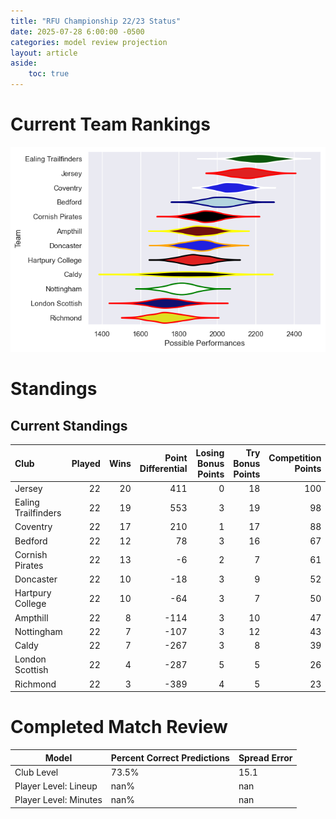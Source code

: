 ```yaml
---  
title: "RFU Championship 22/23 Status"  
date: 2025-07-28 6:00:00 -0500  
categories: model review projection  
layout: article  
aside:  
    toc: true  
---
```

# Current Team Rankings


![Club Rankings](plots/rankings_RFU_Championship_2223.png)
# Standings

## Current Standings


| Club                |   Played |   Wins |   Point Differential |   Losing Bonus Points |   Try Bonus Points |   Competition Points |
|:--------------------|---------:|-------:|---------------------:|----------------------:|-------------------:|---------------------:|
| Jersey              |       22 |     20 |                  411 |                     0 |                 18 |                  100 |
| Ealing Trailfinders |       22 |     19 |                  553 |                     3 |                 19 |                   98 |
| Coventry            |       22 |     17 |                  210 |                     1 |                 17 |                   88 |
| Bedford             |       22 |     12 |                   78 |                     3 |                 16 |                   67 |
| Cornish Pirates     |       22 |     13 |                   -6 |                     2 |                  7 |                   61 |
| Doncaster           |       22 |     10 |                  -18 |                     3 |                  9 |                   52 |
| Hartpury College    |       22 |     10 |                  -64 |                     3 |                  7 |                   50 |
| Ampthill            |       22 |      8 |                 -114 |                     3 |                 10 |                   47 |
| Nottingham          |       22 |      7 |                 -107 |                     3 |                 12 |                   43 |
| Caldy               |       22 |      7 |                 -267 |                     3 |                  8 |                   39 |
| London Scottish     |       22 |      4 |                 -287 |                     5 |                  5 |                   26 |
| Richmond            |       22 |      3 |                 -389 |                     4 |                  5 |                   23 |



# Completed Match Review


| Model | Percent Correct Predictions | Spread Error |
| ------ | ------ | ------ |
| Club Level | 73.5% | 15.1 |
| Player Level: Lineup | nan% | nan |
| Player Level: Minutes | nan% | nan |

